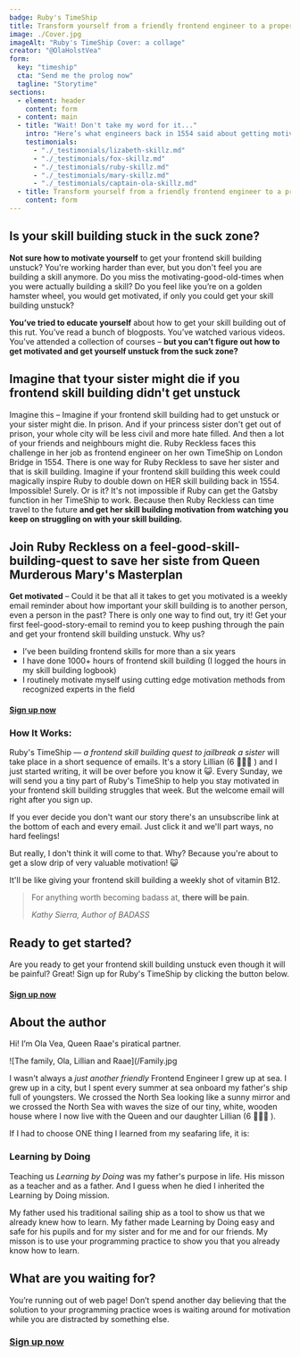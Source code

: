 ```yaml
---
badge: Ruby's TimeShip
title: Transform yourself from a friendly frontend engineer to a proper princess-life-saving skill builder
image: ./Cover.jpg
imageAlt: "Ruby's TimeShip Cover: a collage"
creator: "@OlaHolstVea"
form:
  key: "timeship"
  cta: "Send me the prolog now"
  tagline: "Storytime"
sections:
  - element: header
    content: form
  - content: main
  - title: "Wait! Don't take my word for it..."
    intro: "Here’s what engineers back in 1554 said about getting motivated by Lillian (6 🏴‍☠️👸 ) and me:"
    testimonials:
      - "./_testimonials/lizabeth-skillz.md"
      - "./_testimonials/fox-skillz.md"
      - "./_testimonials/ruby-skillz.md"
      - "./_testimonials/mary-skillz.md"
      - "./_testimonials/captain-ola-skillz.md"
  - title: Transform yourself from a friendly frontend engineer to a proper princess-life-saving skill builder
    content: form
---
```


## Is your skill building stuck in the suck zone?

**Not sure how to motivate yourself** to get your frontend skill building unstuck? You're working harder than ever, but you don't feel you are building a skill anymore. Do you miss the motivating-good-old-times when you were actually building a skill? Do you feel like you’re on a golden hamster wheel, you would get motivated, if only you could get your skill building unstuck?

**You’ve tried to educate yourself** about how to get your skill building out of this rut. You’ve read a bunch of blogposts. You’ve watched various videos. You’ve attended a collection of courses – **but you can’t figure out how to get motivated and get yourself unstuck from the suck zone?**

## Imagine that tyour sister might die if you frontend skill building didn't get unstuck

Imagine this – Imagine if your frontend skill building had to get unstuck or your sister might die. In prison. And if your princess sister don't get out of prison, your whole city will be less civil and more hate filled. And then a lot of your friends and neighbours might die. Ruby Reckless faces this challenge in her job as frontend engineer on her own TimeShip on London Bridge in 1554. There is one way for Ruby Reckless to save her sister and that is skill building. Imagine if your frontend skill building this week could magically inspire Ruby to double down on HER skill building back in 1554. Impossible! Surely. Or is it? It's not impossible if Ruby can get the Gatsby function in her TimeShip to work. Because then Ruby Reckless can time travel to the future **and get her skill building motivation from watching you keep on struggling on with your skill building.**

## Join Ruby Reckless on a feel-good-skill-building-quest to save her siste from Queen Murderous Mary's Masterplan

**Get motivated** – Could it be that all it takes to get you motivated is a weekly email reminder about how important your skill building is to another person, even a person in the past? There is only one way to find out, try it! Get your first feel-good-story-email to remind you to keep pushing through the pain and get your frontend skill building unstuck. Why us?

- I’ve been building frontend skills for more than a six years
- I have done 1000+ hours of frontend skill building (I logged the hours in my skill building logbook)
- I routinely motivate myself using cutting edge motivation methods from recognized experts in the field

#### [Sign up now](#signup)

### How It Works:

Ruby's TimeShip — _a frontend skill building quest to jailbreak a sister_ will take place in a short sequence of emails. It's a story Lillian (6 🏴‍☠️👸 ) and I just started writing, it will be over before you know it 😺. Every Sunday, we will send you a tiny part of Ruby's TimeShip to help you stay motivated in your frontend skill building struggles that week. But the welcome email will right after you sign up.

If you ever decide you don't want our story there's an unsubscribe link at the bottom of each and every email. Just click it and we'll part ways, no hard feelings!

But really, I don't think it will come to that. Why? Because you're about to get a slow drip of very valuable motivation! 😺

It'll be like giving your frontend skill building a weekly shot of vitamin B12.

> For anything worth becoming badass at, **there will be pain**.
>
> <cite>Kathy Sierra, Author of BADASS</cite>

## Ready to get started?

Are you ready to get your frontend skill building unstuck even though it will be painful? Great! Sign up for Ruby's TimeShip by clicking the button below.

#### [Sign up now](#signup)

## About the author

Hi! I’m Ola Vea, Queen Raae's piratical partner.

![The family, Ola, Lillian and Raae](/Family.jpg

I wasn't always a _just another friendly_ Frontend Engineer I grew up at sea. I grew up in a city, but I spent every summer at sea onboard my father's ship full of youngsters. We crossed the North Sea looking like a sunny mirror and we crossed the North Sea with waves the size of our tiny, white, wooden house where I now live with the Queen and our daughter Lillian (6 🏴‍☠️👸 ).

If I had to choose ONE thing I learned from my seafaring life, it is:

### Learning by Doing

Teaching us _Learning by Doing_ was my father's purpose in life. His misson as a teacher and as a father.
And I guess when he died I inherited the Learning by Doing mission.

My father used his traditional sailing ship as a tool to show us that we already knew how to learn. My father made Learning by Doing easy and safe for his pupils and for my sister and for me and for our friends. My misson is to use your programming practice to show you that you already know how to learn.

## What are you waiting for?

You’re running out of web page! Don’t spend another day believing that the solution to your programming practice woes is waiting around for motivation while you are distracted by something else.

### [Sign up now](#signup)
